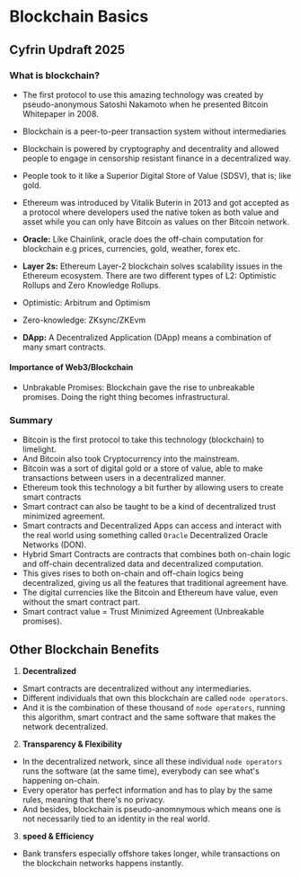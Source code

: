 # Blockchain Basics

## Cyfrin Updraft 2025

### What is blockchain?

- The first protocol to use this amazing technology was created by pseudo-anonymous Satoshi Nakamoto when he presented Bitcoin Whitepaper in 2008.
- Blockchain is a peer-to-peer transaction system without intermediaries
- Blockchain is powered by cryptography and decentrality and allowed people to engage in censorship resistant finance in a decentralized way.
- People took to it like a Superior Digital Store of Value (SDSV), that is; like gold.
- Ethereum was introduced by Vitalik Buterin in 2013 and got accepted as a protocol where developers used the native token as both value and asset while you can only have Bitcoin as values on ther Bitcoin network.

- **Oracle:** Like Chainlink, oracle does the off-chain computation for blockchain e.g prices, currencies, gold, weather, forex etc.

- **Layer 2s:** Ethereum Layer-2 blockchain solves scalability issues in the Ethereum ecosystem. There are two different types of L2: Optimistic Rollups and Zero Knowledge Rollups.
- Optimistic: Arbitrum and Optimism
- Zero-knowledge: ZKsync/ZKEvm

- **DApp:** A Decentralized Application (DApp) means a combination of many smart contracts.

#### Importance of Web3/Blockchain

- Unbrakable Promises: Blockchain gave the rise to unbreakable promises. Doing the right thing becomes infrastructural.

### Summary

- Bitcoin is the first protocol to take this technology (blockchain) to limelight.
- And Bitcoin also took Cryptocurrency into the mainstream.
- Bitcoin was a sort of digital gold or a store of value, able to make transactions between users in a decentralized manner.
- Ethereum took this technology a bit further by allowing users to create smart contracts
- Smart contract can also be taught to be a kind of decentralized trust minimized agreement.
- Smart contracts and Decentralized Apps can access and interact with the real world using something called `Oracle` Decentralized Oracle Networks (DON).
- Hybrid Smart Contracts are contracts that combines both on-chain logic and off-chain decentralized data and decentralized computation.
- This gives rises to both on-chain and off-chain logics being decentralized, giving us all the features that traditional agreement have.
- The digital currencies like the Bitcoin and Ethereum have value, even without the smart contract part.
- Smart contract value = Trust Minimized Agreement (Unbreakable promises).

## Other Blockchain Benefits

1. **Decentralized**

- Smart contracts are decentralized without any intermediaries.
- Different individuals that own this blockchain are called `node operators`.
- And it is the combination of these thousand of `node operators`, running this algorithm, smart contract and the same software that makes the network decentralized.

2. **Transparency & Flexibility**

- In the decentralized network, since all these individual `node operators` runs the software (at the same time), everybody can see what's happening on-chain.
- Every operator has perfect information and has to play by the same rules, meaning that there's no privacy.
- And besides, blockchain is pseudo-anomnymous which means one is not necessarily tied to an identity in the real world.

3. **speed & Efficiency**

- Bank transfers especially offshore takes longer, while transactions on the blockchain networks happens instantly.
